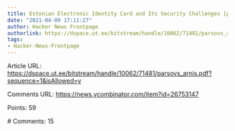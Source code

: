 ```yaml
---
title: Estonian Electronic Identity Card and Its Security Challenges [pdf]
date: "2021-04-09 17:11:27"
author: Hacker News Frontpage
authorlink: https://dspace.ut.ee/bitstream/handle/10062/71481/parsovs_arnis.pdf?sequence=1&isAllowed=y
tags:
- Hacker-News-Frontpage
---
```


<p>Article URL: <a href="https://dspace.ut.ee/bitstream/handle/10062/71481/parsovs_arnis.pdf?sequence=1&isAllowed=y">https://dspace.ut.ee/bitstream/handle/10062/71481/parsovs_arnis.pdf?sequence=1&isAllowed=y</a></p>
<p>Comments URL: <a href="https://news.ycombinator.com/item?id=26753147">https://news.ycombinator.com/item?id=26753147</a></p>
<p>Points: 59</p>
<p># Comments: 15</p>
